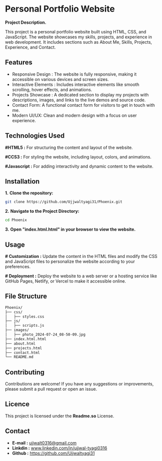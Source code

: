 # Personal Portfolio Website

**Project Description.**

This project is a personal portfolio website built using HTML, CSS, and JavaScript. The website showcases my skills, projects, and experience in web development. It includes sections such as About Me, Skills, Projects, Experience, and Contact.


## Features

- Responsive Design : The website is fully responsive, making it accessible on various devices and screen sizes.
- Interactive Elements : Includes interactive elements like smooth scrolling, hover effects, and animations.
- Projects Showcase : A dedicated section to display my projects with descriptions, images, and links to the live demos and source code.
- Contact Form: A functional contact form for visitors to get in touch with me.
- Modern UI/UX: Clean and modern design with a focus on user experience.


## Technologies Used

**#HTML5 :** For structuring the content and layout of the website.

**#CCS3 :** For styling the website, including layout, colors, and animations.

**#Javascript :** For adding interactivity and dynamic content to the website.



## Installation

**1.** **Clone the repository:**

```bash
git clone https://github.com/Ujjwaltyagi31/Phoenix.git

```
**2.** **Navigate to the Project Directory:**
```bash
cd Phoenix
```
 
**3.** **Open "index.html.html" in your browser to view the website.**




    
## Usage

**# Customization :** Update the content in the HTML files and modify the CSS and JavaScript files to personalize the website according to your preferences.

**# Deployment :**  Deploy the website to a web server or a hosting service like GitHub Pages, Netlify, or Vercel to make it accessible online.

## File Structure
```bash
Phoenix/
├── css/
│   ├── styles.css
├── js/
│   ├── scripts.js
├── images/
│   ├── photo_2024-07-24_08-50-09.jpg
├── index.html.html
├── about.html
├── projects.html
├── contact.html
└── README.md
```

## Contributing
Contributions are welcome! If you have any suggestions or improvements, please submit a pull request or open an issue.
## Licence
This project is licensed under the **Readme.so** License.
## Contact
- **E-mail :** ujjwalt0316@gmail.com
- **Linkdin :** www.linkedin.com/in/ujjwal-tyagi0316
- **Github :** https://github.com/Ujjwaltyagi31
